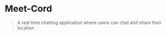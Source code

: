 # Meet-Cord

> A real time chatting application where users can chat and share their location 
<br>


